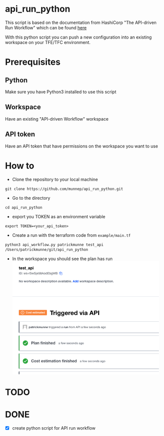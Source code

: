 # api_run_python

This script is based on the documentation from HashiCorp "The API-driven Run Workflow" which can be found [here](https://www.terraform.io/cloud-docs/run/api)

With this python script you can push a new configuration into an existing workspace on your TFE/TFC environment. 

# Prerequisites

## Python
Make sure you have Python3 installed to use this script

## Workspace
Have an existing "API-driven Workflow" workspace

## API token
Have an API token that have permissions on the workspace you want to use

# How to

- Clone the repository to your local machine
```
git clone https://github.com/munnep/api_run_python.git
```
- Go to the directory
```
cd api_run_python
```
- export you TOKEN as an environment variable
```
export TOKEN=<your_api_token>
```
- Create a run with the terraform code from `example/main.tf`
```
python3 api_workflow.py patrickmunne test_api /Users/patrickmunne/git/api_run_python
```
- In the workspace you should see the plan has run  
![](media/20220905095647.png)    

# TODO

# DONE
- [x] create python script for API run workflow


